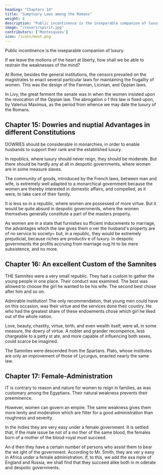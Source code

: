 ```yaml
---
heading: "Chapters 14"
title: "Sumptuary Laws among the Romans"
weight: 8
description: "Public incontinence is the inseparable companion of luxury"
image: "/covers/spirit.jpg"
contributors: ['Montesquieu']
icon: /icons/mont.png
---
```




Public incontinence is the inseparable companion of luxury. 

If we leave the motions of the heart at liberty, how shall we be able to restrain the weaknesses of the mind?

At Rome, besides the general institutions, the censors prevailed on the magistrates to enact several particular laws for maintaining the frugality of women. This was the design of the Fannian, Licinian, and Oppian laws.

In Livy, the great ferment the senate was in when the women insisted upon the revocation of the Oppian law. The abrogation o f this law is fixed upon, by Valerius Maximus, as the period from whence we may date the luxury of the Romans.



## Chapter 15: Dowries and nuptial Advantages in different Constitutions

DOWRIES should be considerable in monarchies, in order to enable husbands to support their rank and the established luxury. 

In republics, where luxury should never reign, they should be moderate. But there should be hardly any at all in despotic governments, where women are in some measure slaves.

The community of goods, introduced by the French laws, between man and wife, is extremely well adapted to a monarchical government because the women are thereby interested in domestic affairs, and compelled, as it were, to take care of their family. 

It is less so in a republic, where women are possessed of more virtue. But it would be quite absurd in despotic governments, where the women themselves generally constitute a part of the masters property.

As women are in a state that furnishes su fficient inducements to marriage, the advantages which the law gives them o ver the husband's property are of no service to society=  but, in a republic, they would be extremely prejudicial, because riches are productiv e of luxury. In despotic governments the profits accruing from marriage oug ht to be mere subsistence, and no more.


## Chapter 16: An excellent Custom of the Samnites

THE Samnites were a very small republic. They had a custom to gather the young people in one place. Their conduct was examined. The best was allowed to choose the girl he wanted to be his wife. The second best chose after him and so on. 

Admirable institution! The only recommendation, that young men could have on this occasion, was their virtue and the services done their country. He who had the greatest share of these endowments chose which girl he liked out of the whole nation.

Love, beauty, chastity, virtue, birth, and even wealth itself, were all, in some measure, the dowry of virtue. A nobler and grander recompence, less chargeable to a petty st ate, and more capable of influencing both sexes, could scarce be imagined.

The Samnites were descended from the Spartans. Plato, whose institutes are only an improvement of those of Lycurgus, enacted nearly the same law.


## Chapter 17: Female-Administration

IT is contrary to reason and nature for women to reign in families, as was customary among the Egyptians. Their natural weakness prevents their preeminence.

However, women can govern an empire. The same weakness gives them more lenity and moderation which are fitter for a good administration than roughness and severity.

In the Indies they are very easy under a female government. It is settled that, if the male issue be not of a mo ther of the same blood, the females born of a mother of the blood-royal must succeed.

An d then they have a certain number of persons who assist them to bear the we ight of the government. According to Mr. Smith, they are ver y easy in Africa under a female administration. If, to this, we add the exa mple of England and Russia, we shall find that they succeed alike both in m oderate and despotic governments.
